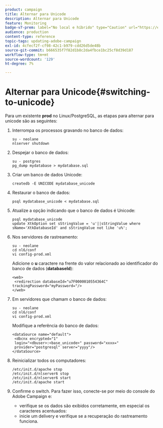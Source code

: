 ```yaml
---
product: campaign
title: Alternar para Unicode
description: Alternar para Unicode
feature: Monitoring
badge-v7-prem: label="No local e híbrido" type="Caution" url="https://experienceleague.adobe.com/docs/campaign-classic/using/installing-campaign-classic/architecture-and-hosting-models/hosting-models-lp/hosting-models.html?lang=pt-BR" tooltip="Aplica-se somente a implantações locais e híbridas"
audience: production
content-type: reference
topic-tags: updating-adobe-campaign
exl-id: 4cfecf2f-cf98-42c1-b979-cdd26d5de48b
source-git-commit: b666535f7f82d1b8c2da4fbce1bc25cf8d39d187
workflow-type: tm+mt
source-wordcount: '129'
ht-degree: 7%

---
```


# Alternar para Unicode{#switching-to-unicode}



Para um existente **prod** no Linux/PostgreSQL, as etapas para alternar para unicode são as seguintes:

1. Interrompa os processos gravando no banco de dados:

   ```
   su - neolane
   nlserver shutdown
   ```

1. Despejar o banco de dados:

   ```
   su - postgres
   pg_dump mydatabase > mydatabase.sql
   ```

1. Criar um banco de dados Unicode:

   ```
   createdb -E UNICODE mydatabase_unicode
   ```

1. Restaurar o banco de dados:

   ```
   psql mydatabase_unicode < mydatabase.sql
   ```

1. Atualize a opção indicando que o banco de dados é Unicode:

   ```
   psql mydatabase_unicode
   update XtkOption set sStringValue = 'u'||sStringValue where sName='XtkDatabaseId' and sStringValue not like 'u%';
   ```

1. Nos servidores de rastreamento:

   ```
   su - neolane
   cd nl6/conf
   vi config-prod.xml
   ```

   Adicione o **u** caractere na frente do valor relacionado ao identificador do banco de dados (**databaseId**):

   ```
   <web>
    <redirection databaseId="u7F0000010554364C" trackingPassword="myPassword="/>
   </web>
   ```

1. Em servidores que chamam o banco de dados:

   ```
   su - neolane
   cd nl6/conf
   vi config-prod.xml
   ```

   Modifique a referência do banco de dados:

   ```
   <dataSource name="default">
    <dbcnx encrypted="1" 
    login="<dbuser>:<base_unicode>" password="xxxx="
    provider="postgresql" server="yyyy"/>
   </dataSource>
   ```

1. Reinicializar todos os computadores:

   ```
   /etc/init.d/apache stop
   /etc/init.d/nlserver6 stop
   /etc/init.d/nlserver6 start
   /etc/init.d/apache start
   ```

1. Confirme o switch. Para fazer isso, conecte-se por meio do console do Adobe Campaign e:

   * verifique se os dados são exibidos corretamente, em especial os caracteres acentuados:
   * inicie um delivery e verifique se a recuperação do rastreamento funciona.
